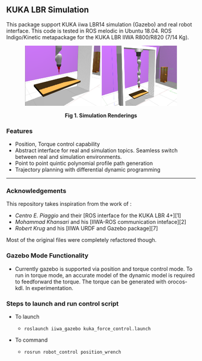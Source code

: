 ## KUKA LBR Simulation
This package support KUKA iiwa LBR14 simulation (Gazebo) and real robot interface. This code is tested in ROS melodic in Ubuntu 18.04.
ROS Indigo/Kinetic metapackage for the KUKA LBR IIWA R800/R820 (7/14 Kg).

<!-- **Current version : v-1.2.0 for Sunrise 1.11**    
[Using a previous version of Sunrise?](https://github.com/SalvoVirga/iiwa_stack/wiki/FAQ#which-version-of-sunriseossunrise-workbench-is-supported)     -->
<p align="center">
<img src="figures/sim1.png" width="200" height="160">
<img src="figures/sim2.png" width="200" height="160">
<figcaption align = "center"><b> Fig 1. Simulation Renderings </b></figcaption>
</p>

### Features
- Position, Torque control capability
- Abstract interface for real and simulation topics. Seamless switch between real and simulation environments.
- Point to point quintic polynomial profile path generation
- Trajectory planning with differential dynamic programming

___
### Acknowledgements
This repository takes inspiration from the work of :
- _Centro E. Piaggio_ and their [ROS interface for the KUKA LBR 4+][1]
- _Mohammad Khansari_ and his [IIWA-ROS communication inteface][2]
- _Robert Krug_ and his [IIWA URDF and Gazebo package][7]      

Most of the original files were completely refactored though.


### Gazebo Mode Functionality
- Currently gazebo is supported via position and torque control mode. To run in torque mode, an accurate model of the dynamic model is required to feedforward the torque. The torque can be generated with orocos-kdl. In experimentation.

### Steps to launch  and run control script
- To launch
  - ```roslaunch iiwa_gazebo kuka_force_control.launch```

- To command
  - ```rosrun robot_control position_wrench```
